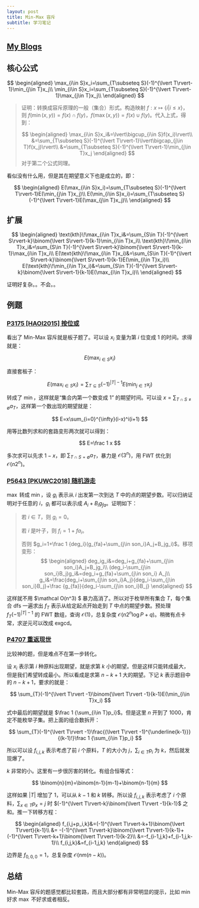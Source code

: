 ```yaml
---
layout: post
title: Min-Max 容斥
subtitle: 学习笔记
---
```


## [My Blogs](https://www.cnblogs.com/WrongAnswer90-home/p/18132144)

## 核心公式

$$
\begin{aligned}
\max_{i\in S}x_i=\sum_{T\subseteq S}(-1)^{\lvert T\rvert-1}\min_{j\in T}x_j\\
\min_{i\in S}x_i=\sum_{T\subseteq S}(-1)^{\lvert T\rvert-1}\max_{j\in T}x_j\\
\end{aligned}
$$

>证明：转换成容斥原理的一般（集合）形式。构造映射 $f:x \mapsto \{i|i\leq x\}$，则 $f(\min(x,y))=f(x)\cap f(y)$，$f(\max(x,y))=f(x)\cup f(y)$。代入上式，得到：
>
>$$
>\begin{aligned}
>\max_{i\in S}x_i&=\lvert\bigcup_{i\in S}f(x_i)\rvert\\
&=\sum_{T\subseteq S}(-1)^{\lvert T\rvert-1}\lvert\bigcap_{j\in T}f(x_j)\rvert\\
&=\sum_{T\subseteq S}(-1)^{\lvert T\rvert-1}\min_{j\in T}x_j
\end{aligned}
>$$
>对于第二个公式同理。

看似没有什么用，但是其在期望意义下也是成立的，即：

$$
\begin{aligned}
E(\max_{i\in S}x_i)=\sum_{T\subseteq S}(-1)^{\lvert T\rvert-1}E(\min_{j\in T}x_j)\\
E(\min_{i\in S}x_i)=\sum_{T\subseteq S}(-1)^{\lvert T\rvert-1}E(\max_{j\in T}x_j)\\
\end{aligned}
$$

## 扩展

$$
\begin{aligned}
\text{kth}\!\max_{i\in T}x_i&=\sum_{S\in T}(-1)^{\lvert S\rvert-k}\binom{\lvert S\rvert-1}{k-1}\min_{i\in T}x_i\\
\text{kth}\!\min_{i\in T}x_i&=\sum_{S\in T}(-1)^{\lvert S\rvert-k}\binom{\lvert S\rvert-1}{k-1}\max_{i\in T}x_i\\
E(\text{kth}\!\max_{i\in T}x_i)&=\sum_{S\in T}(-1)^{\lvert S\rvert-k}\binom{\lvert S\rvert-1}{k-1}E(\min_{i\in T}x_i)\\
E(\text{kth}\!\min_{i\in T}x_i)&=\sum_{S\in T}(-1)^{\lvert S\rvert-k}\binom{\lvert S\rvert-1}{k-1}E(\max_{i\in T}x_i)\\
\end{aligned}
$$

证明好复杂。。不会。。

## 例题

### [P3175 [HAOI2015] 按位或](https://www.luogu.com.cn/problem/P3175)

看出了 $\text{Min-Max}$ 容斥就是板子题了。可以设 $x_i$ 变量为第 $i$ 位变成 $1$ 的时间。求得就是：

$$E(\max_{i\in S}x_i)$$

直接套板子：

$$
E(\max_{i\in S}x_i)=\sum_{T\subseteq S}(-1)^{\lvert T\rvert-1}E(\min_{j\in T}x_j)
$$

转成了 $\min$，这样就是“集合内第一个数变成 $1$” 的期望时间。可以设 $x=\sum_{T\cap S\not=\emptyset}a_T$，这样第一个数出现的期望就是：

$$
E=x\sum_{i=0}^{\infty}(i-x)^i(i+1)
$$

用等比数列求和的套路变形两次就可以得到：

$$
E=\frac 1 x
$$

多次求可以先求 $1-x$，即 $\sum_{T\cap S=\emptyset}a_T$，暴力是 $\mathcal O(3^n)$，用 FWT 优化到 $\mathcal O(n2^n)$。

### [P5643 [PKUWC2018] 随机游走](https://www.luogu.com.cn/problem/P5643)

$\max$ 转成 $\min$，设 $g_i$ 表示从 $i$ 出发第一次到达 $T$ 中的点的期望步数。可以归纳证明对于任意的 $i$，$g_i$ 都可以表示成 $A_i+B_ig_{fa}$。证明如下：

>若 $i\in T$，则 $g_i=0$。
>
>若 $i$ 是叶子，则 $f_i=1+fa_i$。
>
>否则 $g_i=1+\frac 1 {deg_i}(g_{fa}+\sum_{j\in son_i}A_j+B_jg_i)$。移项变形：
>$$
>\begin{aligned}
>deg_ig_i&=deg_i+g_{fa}+\sum_{j\in son_i}A_j+B_jg_i\\
>(deg_i-\sum_{j\in son_i}B_j)g_i&=deg_i+g_{fa}+\sum_{j\in son_i} A_j\\
>g_i&=\frac{deg_i+\sum_{j\in son_i}A_j}{deg_i-\sum_{j\in son_i}B_j}+\frac {g_{fa}}{deg_i-\sum_{j\in son_i}B_j}
>\end{aligned}
>$$

这样就不用 $\mathcal O(n^3) $ 暴力高消了。所以对于枚举所有集合 $T$，每个集合 dfs 一遍求出 $f_T$ 表示从给定起点开始走到 $T$ 中点的期望步数。预处理 $f_T(-1)^{\lvert T\rvert-1}$ 的 FWT 数组，查询 $\mathcal O(1)$，总复杂度 $\mathcal O(n2^n\log P+q)$。稍微有点卡常，求逆元可以改成 $\text{exgcd}$。

### [P4707 重返现世](https://www.luogu.com.cn/problem/P4707)

比较神的题，但是难点不在第一步转化。

设 $x_i$ 表示第 $i$ 种原料出现期望，就是求第 $k$ 小的期望。但是这样只能转成最大，但是我们希望转成最小。所以看成是求第 $n-k+1$ 大的期望。下记 $k$ 表示题目中的 $n-k+1$，要求的就是：

$$
\sum_{T}(-1)^{\lvert T\rvert -1}\binom{\lvert T\rvert -1}{k-1}E(\min_{i\in T}x_i)
$$

式中最后的期望就是 $\frac 1 {\sum_{i\in T}p_i}$。但是这里 $n$ 开到了 $1000$，肯定不能枚举子集。把上面的组合数拆开：

$$
\sum_{T}(-1)^{\lvert T\rvert -1}\frac{(\lvert T\rvert -1)^{\underline{k-1}}}{(k-1)!}\frac 1 {\sum_{i\in T}p_i}
$$

所以可以设 $f_{i,j,k}$ 表示考虑了前 $i$ 个原料，$T$ 的大小为 $j$，$\sum_{i\in T} p_i$ 为 $k$，然后就发现爆了。

$k$ 非常的小。这里有一步很厉害的转化。有组合恒等式：

$$
\binom{n}{m}=\binom{n-1}{m-1}+\binom{n-1}{m}
$$

这样如果 $\lvert T\rvert$ 增加了 $1$，可以从 $k-1$ 和 $k$ 转移。所以设 $f_{i,j,k}$ 表示考虑了 $i$ 个原料，$\sum_{x\in T}p_x=j$ 时 $(-1)^{\lvert T\rvert-k}\binom{\lvert T\rvert -1}{k-1}$ 之和。推一下转移方程：

$$
\begin{aligned}
f_{i,j+p_i,k}&=(-1)^{\lvert T\rvert-k+1}\binom{\lvert T\rvert}{k-1}\\
&=
-(-1)^{\lvert T\rvert-k}\binom{\lvert T\rvert-1}{k-1}+(-1)^{\lvert T\rvert-k+1}\binom{\lvert T\rvert-1}{k-2}\\
&=-f_{i-1,j,k}+f_{i-1,j,k-1}\\
f_{i,j,k}&=f_{i-1,j,k}
\end{aligned}
$$

边界是 $f_{0,0,0}=1$，总复杂度 $\mathcal O(nm(n-k))$。

## 总结

$\text{Min-Max}$ 容斥的题感觉都比较套路，而且大部分都有非常明显的提示，比如 $\min$ 好求 $\max$ 不好求或者相反。